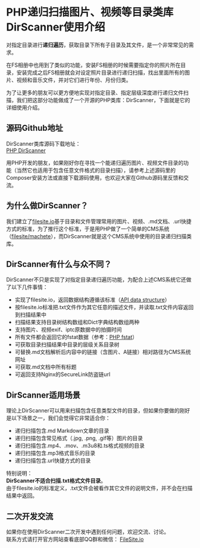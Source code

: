 
# PHP递归扫描图片、视频等目录类库DirScanner使用介绍

对指定目录进行**递归遍历**，获取目录下所有子目录及其文件，是一个非常常见的需求。  

在FS相册中也用到了类似的功能，安装FS相册的时候需要指定你的照片所在目录，安装完成之后FS相册就会对设定照片目录进行递归扫描，找出里面所有的图片、视频和音乐文件，并对它们进行年份、月份归类。  

为了让更多的朋友可以更方便地实现对指定目录、指定层级深度进行递归文件扫描，我们把这部分功能做成了一个开源的PHP类库：DirScanner，下面就是它的详细使用介绍。


## 源码Github地址

DirScanner类库源码下载地址：  
[PHP DirScanner](https://github.com/filesite-io/dirscanner)

用PHP开发的朋友，如果刚好你在寻找一个能递归遍历图片、视频文件目录的功能（当然它也适用于包含任意文件格式的目录扫描），请参考上述源码里的Composer安装方法或直接下载源码使用，也欢迎大家在Github源码里反馈和交流。


## 为什么做DirScanner？

我们建立了[filesite.io](https://filesite.io)基于目录和文件管理常用的图片、视频、.md文档、.url快捷方式的标准，为了推行这个标准，于是用PHP做了一个简单的CMS系统（[filesite/machete](https://github.com/filesite-io/machete)），而DirScanner就是这个CMS系统中使用的目录递归扫描类库。


## DirScanner有什么与众不同？

DirScanner不只是实现了对指定目录递归遍历功能，为配合上述CMS系统它还做了以下几件事情：

* 实现了filesite.io，返回数据结构遵循该标准（[API data structure](https://filesite.io/#API+data+structure)）
* 按filesite.io标准把.txt文件作为其它任意的描述文件，并读取.txt文件内容返回到扫描结果中
* 扫描结果支持目录树结构数组和Dict字典结构数组两种
* 支持图片、视频exif、iptc原数据中的拍摄时间
* 所有文件都会返回它的fstat数据（参考：[PHP fstat](https://www.php.net/manual/en/function.fstat.php)）
* 可获取目录扫描结果中目录的层级关系目录树
* 可替换.md文档解析后内容中的链接（含图片、A链接）相对路径为CMS系统网址
* 可获取.md文档中所有标题
* 可返回支持Nginx的SecureLink防盗链url


## DirScanner适用场景

理论上DirScanner可以用来扫描包含任意类型文件的目录，但如果你要做的刚好是以下场景之一，我们会觉得它非常适合你：

* 递归扫描包含.md Markdown文章的目录
* 递归扫描包含常见格式（.jpg, .png, .gif等）图片的目录
* 递归扫描包含.mp4、.mov、.m3u8和.ts格式视频的目录
* 递归扫描包含.mp3格式音乐的目录
* 递归扫描包含.url快捷方式的目录


特别说明：  
**DirScanner不适合扫描.txt格式文件目录**。  
由于filesite.io的标准定义，.txt文件会被看作其它文件的说明文件，并不会在扫描结果中返回。


## 二次开发交流

如果你在使用DirScanner二次开发中遇到任何问题，欢迎交流、讨论。  
联系方式请打开官方网站查看底部QQ群和微信：
<a href="https://filesite.io" target="_blank">FileSite.io</a>